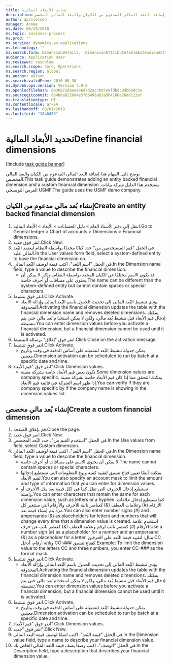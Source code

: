 ```yaml
---
title: تحديد الأبعاد المالية
description: يوضح دليل المهام هذا إضافة البعد المالي المدعوم من الكيان والبعد المالي المخصص.
author: aprilolson
manager: AnnBe
ms.date: 08/29/2018
ms.topic: business-process
ms.prod: ''
ms.service: dynamics-ax-applications
ms.technology: ''
ms.search.form: DimensionDetails,  DimensionAttributeTableExtensionActivate, DimensionValueDetails
audience: Application User
ms.reviewer: roschlom
ms.search.scope: Core, Operations
ms.search.region: Global
ms.author: aolson
ms.search.validFrom: 2016-06-30
ms.dyn365.ops.version: Version 7.0.0
ms.openlocfilehash: 0a30872daeeeb6d7d2accb07e9fdbdc84bb8dc5e
ms.sourcegitcommit: 8b4b6a9226d4e5f66498ab2a5b4160e26dd112af
ms.translationtype: HT
ms.contentlocale: ar-SA
ms.lasthandoff: 08/01/2019
ms.locfileid: "1846453"
---
```

# <a name="define-financial-dimensions"></a><span data-ttu-id="deb65-103">تحديد الأبعاد المالية</span><span class="sxs-lookup"><span data-stu-id="deb65-103">Define financial dimensions</span></span>

[!include [task guide banner](../../includes/task-guide-banner.md)]

<span data-ttu-id="deb65-104">يوضح دليل المهام هذا إضافة البعد المالي المدعوم من الكيان والبعد المالي المخصص.</span><span class="sxs-lookup"><span data-stu-id="deb65-104">This task guide demonstrates adding an entity backed financial dimension and a custom financial dimension.</span></span>  <span data-ttu-id="deb65-105">يستخدم هذا الدليل شركة بيانات العرض التوضيحي USMF.</span><span class="sxs-lookup"><span data-stu-id="deb65-105">The guide uses the USMF demo company.</span></span>


## <a name="create-an-entity-backed-financial-dimension"></a><span data-ttu-id="deb65-106">إنشاء بُعد مالي مدعوم من الكيان</span><span class="sxs-lookup"><span data-stu-id="deb65-106">Create an entity backed financial dimension</span></span>
1. <span data-ttu-id="deb65-107">انتقل إلى دفتر الأستاذ العام > دليل الحسابات > الأبعاد > الأبعاد المالية.</span><span class="sxs-lookup"><span data-stu-id="deb65-107">Go to General ledger > Chart of accounts > Dimensions > Financial dimensions.</span></span>
2. <span data-ttu-id="deb65-108">انقر فوق جديد.</span><span class="sxs-lookup"><span data-stu-id="deb65-108">Click New.</span></span>
3. <span data-ttu-id="deb65-109">في الحقل "قيم المستخدمين من" حدد كيانًا محددًا بواسطة النظام ليعتمد البُعد المالي عليه.</span><span class="sxs-lookup"><span data-stu-id="deb65-109">In the User values form field, select a system-defined entity to base the financial dimension on.</span></span> 
4. <span data-ttu-id="deb65-110">في الحقل "اسم البُعد"، اكتب قيمة لوصف البُعد المالي.</span><span class="sxs-lookup"><span data-stu-id="deb65-110">In the Dimension name field, type a value to describe the financial dimension.</span></span>
    * <span data-ttu-id="deb65-111">قد يكون الاسم مختلفًا عن الكيان المحدد بواسطة النظام، ولكن لا يمكن أن يحتوي على مسافات أو أحرف خاصة.</span><span class="sxs-lookup"><span data-stu-id="deb65-111">The name can be different than the system-defined entity but cannot contain spaces or special characters.</span></span>  
5. <span data-ttu-id="deb65-112">انقر فوق تنشيط.</span><span class="sxs-lookup"><span data-stu-id="deb65-112">Click Activate.</span></span>
    * <span data-ttu-id="deb65-113">يؤدي تنشيط البُعد المالي إلى تحديث الجدول باسم البُعد المالي وإزالة الأبعاد المحذوفة.</span><span class="sxs-lookup"><span data-stu-id="deb65-113">Activating the financial dimension updates the table with the financial dimension name and removes deleted dimensions.</span></span> <span data-ttu-id="deb65-114">يمكنك إدخال قيم الأبعاد قبل تنشيط بُعد مالي، ولكن لا يمكن استخدام بُعد مالي حتى يتم تنشيطه.</span><span class="sxs-lookup"><span data-stu-id="deb65-114">You can enter dimension values before you activate a financial dimension, but a financial dimension cannot be used until it is activated.</span></span>  
6. <span data-ttu-id="deb65-115">انقر فوق "إغلاق" برسالة التنشيط.</span><span class="sxs-lookup"><span data-stu-id="deb65-115">Click Close on the activation message.</span></span>
7. <span data-ttu-id="deb65-116">انقر فوق تنشيط.</span><span class="sxs-lookup"><span data-stu-id="deb65-116">Click Activate.</span></span>
    * <span data-ttu-id="deb65-117">يمكن جدولة تنشيط البُعد لتشغيله على أساس الدفعة في وقت وتاريخ معينين.</span><span class="sxs-lookup"><span data-stu-id="deb65-117">Dimension activation can be scheduled to run by batch at a specific date and time.</span></span>  
8. <span data-ttu-id="deb65-118">انقر فوق "قيم الأبعاد".</span><span class="sxs-lookup"><span data-stu-id="deb65-118">Click Dimension values.</span></span>
    * <span data-ttu-id="deb65-119">تكون بعض قيم الأبعاد خاصة بشركة معينة.</span><span class="sxs-lookup"><span data-stu-id="deb65-119">Some dimension values are company specific.</span></span> <span data-ttu-id="deb65-120">يمكنك التحقق مما إذا كان قيم الأبعاد خاصة بشركة معينة إذا ظهر اسم الشركة في قائمة قيم الأبعاد.</span><span class="sxs-lookup"><span data-stu-id="deb65-120">You can verify if they are company specific by if the company name is showing in the dimension values list.</span></span>  

## <a name="create-a-custom-financial-dimension"></a><span data-ttu-id="deb65-121">إنشاء بُعد مالي مخصص</span><span class="sxs-lookup"><span data-stu-id="deb65-121">Create a custom financial dimension</span></span>
1. <span data-ttu-id="deb65-122">قم بإغلاق الصفحة.</span><span class="sxs-lookup"><span data-stu-id="deb65-122">Close the page.</span></span>
2. <span data-ttu-id="deb65-123">انقر فوق جديد.</span><span class="sxs-lookup"><span data-stu-id="deb65-123">Click New.</span></span>
3. <span data-ttu-id="deb65-124">في الحقل "استخدم القيم من"، حدد البُعد المخصص.</span><span class="sxs-lookup"><span data-stu-id="deb65-124">In the Use values from field, select Custom dimension.</span></span>
4. <span data-ttu-id="deb65-125">في الحقل "اسم البُعد"، اكتب قيمة لوصف البُعد المالي.</span><span class="sxs-lookup"><span data-stu-id="deb65-125">In the Dimension name field, type a value to describe the financial dimension.</span></span>
    * <span data-ttu-id="deb65-126">لا يمكن أن يحتوي الاسم على مسافات أو أحرف خاصة.</span><span class="sxs-lookup"><span data-stu-id="deb65-126">The name cannot contain spaces or special characters.</span></span>  
    * <span data-ttu-id="deb65-127">يمكنك أيضًا تعيين قناع تنسيق لتقييد كمية ونوع المعلومات التي تستطيع إدخالها لقيم الأبعاد.</span><span class="sxs-lookup"><span data-stu-id="deb65-127">You can also specify an account mask to limit the amount and type of information that you can enter for dimension values.</span></span>   
    * <span data-ttu-id="deb65-128">تستطيع إدخال الحروف التي تظل كما هي لكل قيمة بعد مثل الأحرف أو واصلة.</span><span class="sxs-lookup"><span data-stu-id="deb65-128">You can enter characters that remain the same for each dimension value, such as letters or a hyphen.</span></span> <span data-ttu-id="deb65-129">كما تستطيع إدخال علامات الأرقام (#) وعلامات العطف (&) كعناصر نائبة للأحرف والأرقام التي ستتغير كل مرة يتم إنشاء قيمة بعد.</span><span class="sxs-lookup"><span data-stu-id="deb65-129">You can also enter number signs (#) and ampersands (&) as placeholders for letters and numbers that will change every time that a dimension value is created.</span></span> <span data-ttu-id="deb65-130">استخدم علامة الأرقام (#) كعنصر نائب لرقم وعلامة العطف (&) كعنصر نائب عن حرف.</span><span class="sxs-lookup"><span data-stu-id="deb65-130">Use a number sign (#) as a placeholder for a number and an ampersand (&) as a placeholder for a letter.</span></span>  <span data-ttu-id="deb65-131">مثال: لتقييد قيمة البُعد على الحرفين CC وثلاثة أرقام، أدخل CC-### كقناع تنسيق.</span><span class="sxs-lookup"><span data-stu-id="deb65-131">Example: To limit the dimension value to the letters CC and three numbers, you enter CC-### as the format mask.</span></span>  
5. <span data-ttu-id="deb65-132">انقر فوق تنشيط.</span><span class="sxs-lookup"><span data-stu-id="deb65-132">Click Activate.</span></span>
    * <span data-ttu-id="deb65-133">يؤدي تنشيط البُعد المالي إلى تحديث الجدول باسم البُعد المالي وإزالة الأبعاد المحذوفة.</span><span class="sxs-lookup"><span data-stu-id="deb65-133">Activating the financial dimension updates the table with the financial dimension name and removes deleted dimensions.</span></span> <span data-ttu-id="deb65-134">يمكنك إدخال قيم الأبعاد قبل تنشيط بُعد مالي، ولكن لا يمكن استخدام بُعد مالي حتى يتم تنشيطه.</span><span class="sxs-lookup"><span data-stu-id="deb65-134">You can enter dimension values before you activate a financial dimension, but a financial dimension cannot be used until it is activated.</span></span>  
6. <span data-ttu-id="deb65-135">انقر فوق تنشيط.</span><span class="sxs-lookup"><span data-stu-id="deb65-135">Click Activate.</span></span>
    * <span data-ttu-id="deb65-136">يمكن جدولة تنشيط البُعد لتشغيله على أساس الدفعة في وقت وتاريخ معينين.</span><span class="sxs-lookup"><span data-stu-id="deb65-136">Dimension activation can be scheduled to run by batch at a specific date and time.</span></span>  
7. <span data-ttu-id="deb65-137">انقر فوق "قيم الأبعاد".</span><span class="sxs-lookup"><span data-stu-id="deb65-137">Click Dimension values.</span></span>
8. <span data-ttu-id="deb65-138">انقر فوق "جديد".</span><span class="sxs-lookup"><span data-stu-id="deb65-138">Click New.</span></span>
9. <span data-ttu-id="deb65-139">في الحقل "قيمة البُعد"، اكتب اسمًا لوصف قيمة البعد المالي.</span><span class="sxs-lookup"><span data-stu-id="deb65-139">In the Dimension value field, type a name to describe your financial dimension value.</span></span>
10. <span data-ttu-id="deb65-140">في الحقل "الوصف"، اكتب وصفاً يصف قيمة البُعد المالي الخاص بك.</span><span class="sxs-lookup"><span data-stu-id="deb65-140">In the Description field, type a description that describes your financial dimension value.</span></span>

